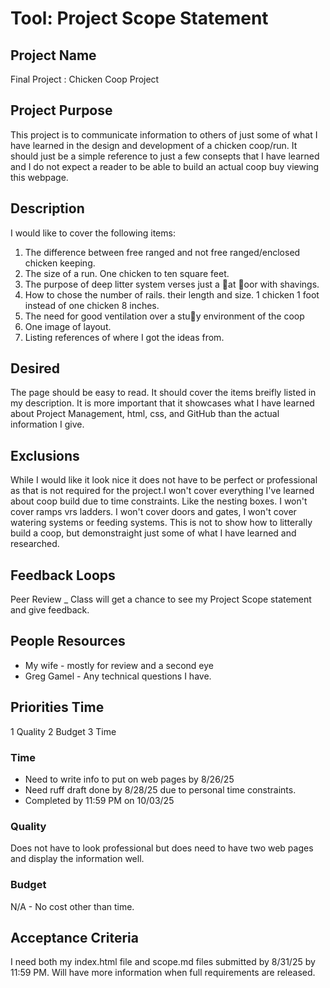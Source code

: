 # Tool: Project Scope Statement 
## Project Name
Final Project : Chicken Coop Project 
## Project Purpose
This project is to communicate information to others of just some of what I have learned in the design and development of a chicken coop/run. It should just be a simple reference to just a few consepts that I have learned and I do not expect a reader to be able to build an actual coop buy viewing this webpage.
## Description
I would like to cover the following items:
1.  The difference between free ranged and not free ranged/enclosed chicken keeping. 
2.  The size of a run. One chicken to ten square feet. 
3.  The purpose of deep litter system verses just a at oor with shavings. 
4.  How to chose the number of rails. their length and size. 1 chicken 1 foot instead of one chicken 8 inches. 
5.  The need for good ventilation over a stuy environment of the coop 
6.  One image of layout. 
7.  Listing references of where I got the ideas from. 
## Desired 
The page should be easy to read. It should cover the items breifly listed in my description. It is more important that it showcases what I have learned about Project Management, html, css, and GitHub than the actual information I give. 
## Exclusions 
While I would like it look nice it does not have to be perfect or professional as that is not required for the project.I  won't cover everything I've learned about coop build due to time constraints. Like the nesting boxes. I won't cover ramps vrs ladders. I won't cover doors and gates, I won't cover watering systems or feeding systems. This is not to show how to litterally build a coop, but demonstraight just some of what I have learned and researched. 
## Feedback Loops 
Peer Review _ Class will get a chance to see my Project Scope statement and give feedback. 
## People Resources 
- My wife - mostly for review and a second eye 
- Greg Gamel - Any technical questions I have. 
## Priorities Time 
  1 Quality 2 Budget 3 Time 
### Time
- Need to write info to put on web pages by 8/26/25 
- Need ruff draft done by 8/28/25 due to personal time constraints. 
- Completed by 11:59 PM on 10/03/25 
### Quality 
Does not have to look professional but does need to have two web pages and display the information well. 
### Budget
 N/A - No cost other than time. 
## Acceptance Criteria 
I need both my index.html file and scope.md files submitted by 8/31/25 by 11:59 PM. Will have more information when full requirements are released. 


